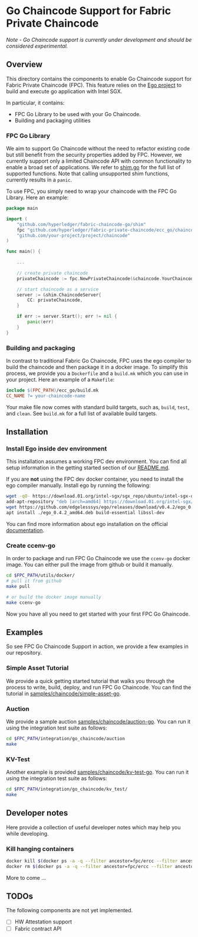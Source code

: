 <!---
Licensed under Creative Commons Attribution 4.0 International License
https://creativecommons.org/licenses/by/4.0/
--->
# Go Chaincode Support for Fabric Private Chaincode

*Note - Go Chaincode support is currently under development and should be considered experimental.*

## Overview

This directory contains the components to enable Go Chaincode support for Fabric Private Chaincode (FPC).
This feature relies on the [Ego project](https://www.ego.dev/) to build and execute go application with Intel SGX.

In particular, it contains:
- FPC Go Library to be used with your Go Chaincode.
- Building and packaging utilities

### FPC Go Library

We aim to support Go Chaincode without the need to refactor existing code but still benefit from the security properties added by FPC.
However, we currently support only a limited Chaincode API with common functionality to enable a broad set of applications.
We refer to [shim.go](chaincode/enclave_go/shim.go) for the full list of supported functions.
Note that calling unsupported shim functions, currently results in a `panic`.

To use FPC, you simply need to wrap your chaincode with the FPC Go Library. Here an example:
```go
package main

import (
	"github.com/hyperledger/fabric-chaincode-go/shim"
	fpc "github.com/hyperledger/fabric-private-chaincode/ecc_go/chaincode"
	"github.com/your-project/project/chaincode"
)

func main() {

	... 
	
	// create private chaincode
	privateChaincode := fpc.NewPrivateChaincode(&chaincode.YourChaincode{})

	// start chaincode as a service
	server := &shim.ChaincodeServer{
		CC: privateChaincode,
	}

	if err := server.Start(); err != nil {
		panic(err)
	}
}
```

### Building and packaging

In contrast to traditional Fabric Go Chaincode, FPC uses the ego compiler to build the chaincode and then package it in a docker image.
To simplify this process, we provide you a `Dockerfile` and a `build.mk` which you can use in your project.
Here an example of a `Makefile`:
```Makefile
include $(FPC_PATH)/ecc_go/build.mk
CC_NAME ?= your-chaincode-name
```

Your make file now comes with standard build targets, such as, `build`, `test`, and `clean`.
See `build.mk` for a full list of available build targets.

## Installation

### Install Ego inside dev environment

This installation assumes a working FPC dev environment.
You can find all setup information in the getting started section of our [README.md](../README.md#setup-your-development-environment).

If you are **not** using the FPC dev docker container, you need to install the ego compiler manually.
Install ego by running the following:
```bash
wget -qO- https://download.01.org/intel-sgx/sgx_repo/ubuntu/intel-sgx-deb.key | apt-key add
add-apt-repository "deb [arch=amd64] https://download.01.org/intel-sgx/sgx_repo/ubuntu `lsb_release -cs` main"
wget https://github.com/edgelesssys/ego/releases/download/v0.4.2/ego_0.4.2_amd64.deb
apt install ./ego_0.4.2_amd64.deb build-essential libssl-dev
```
You can find more information about ego installation on the official [documentation](https://docs.edgeless.systems/ego/#/getting-started/install).

### Create ccenv-go

In order to package and run FPC Go Chaincode we use the `ccenv-go` docker image.
You can either pull the image from github or build it manually.

```bash
cd $FPC_PATH/utils/docker/
# pull it from github
make pull

# or build the docker image manually 
make ccenv-go
```

Now you have all you need to get started with your first FPC Go Ghaincode.

## Examples

So see FPC Go Chaincode Support in action, we provide a few examples in our repository.

### Simple Asset Tutorial

We provide a quick getting started tutorial that walks you through the process to write, build, deploy, and run FPC Go Chaincode.
You can find the tutorial in [samples/chaincode/simple-asset-go](../samples/chaincode/simple-asset-go).

### Auction

We provide a sample auction [samples/chaincode/auction-go](../samples/chaincode/auction-go).
You can run it using the integration test suite as follows:
```bash
cd $FPC_PATH/integration/go_chaincode/auction
make
```

### KV-Test

Another example is provided [samples/chaincode/kv-test-go](../samples/chaincode/kv-test-go).
You can run it using the integration test suite as follows:
```bash
cd $FPC_PATH/integration/go_chaincode/kv_test/
make
```

## Developer notes

Here provide a collection of useful developer notes which may help you while developing.  

### Kill hanging containers
```bash
docker kill $(docker ps -a -q --filter ancestor=fpc/ercc --filter ancestor=fpc/fpc-auction-go)
docker rm $(docker ps -a -q --filter ancestor=fpc/ercc --filter ancestor=fpc/fpc-auction-go)
```

More to come ...

## TODOs

The following components are not yet implemented.

- [ ] HW Attestation support
- [ ] Fabric contract API
